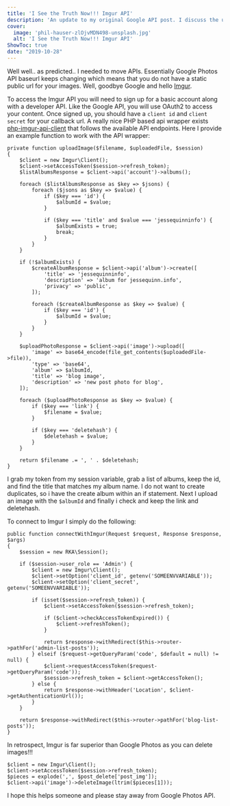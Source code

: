 ```yaml
---
title: 'I See the Truth Now!!! Imgur API'
description: 'An update to my original Google API post. I discuss the use of Imgur API and PHP.'
cover:
  image: 'phil-hauser-zlOjvMDN498-unsplash.jpg'
  alt: 'I See the Truth Now!!! Imgur API'
ShowToc: true
date: "2019-10-28"
---
```


Well well.. as predicted.. I needed to move APIs. Essentially Google Photos API baseurl keeps changing which means that you do not have a static public url for your images. Well, goodbye Google and hello [Imgur](https://apidocs.imgur.com/#intro). 

To access the Imgur API you will need to sign up for a basic account along with a developer API. Like the Google API, you will use OAuth2 to access your content. Once signed up, you should have a ```client id``` and ```client secret``` for your callback url. A really nice PHP based api wrapper exists [php-imgur-api-client](https://github.com/j0k3r/php-imgur-api-client) that follows the available API endpoints. Here I provide an example function to work with the API wrapper:

	private function uploadImage($filename, $uploadedFile, $session)
	{
		$client = new Imgur\Client();
		$client->setAccessToken($session->refresh_token);
		$listAlbumsResponse = $client->api('account')->albums();

		foreach ($listAlbumsResponse as $key => $jsons) {
			foreach ($jsons as $key => $value) {
				if ($key === 'id') {
					$albumId = $value;
				}

				if ($key === 'title' and $value === 'jessequinninfo') {
					$albumExists = true;
					break;
				}
			}
		}

		if (!$albumExists) {
			$createAlbumResponse = $client->api('album')->create([
				'title' => 'jessequinninfo',
				'description' => 'album for jessequinn.info',
				'privacy' => 'public',
			]);

			foreach ($createAlbumResponse as $key => $value) {
				if ($key === 'id') {
					$albumId = $value;
				}
			}
		}

		$uploadPhotoResponse = $client->api('image')->upload([
			'image' => base64_encode(file_get_contents($uploadedFile->file)),
			'type' => 'base64',
			'album' => $albumId,
			'title' => 'blog image',
			'description' => 'new post photo for blog',
		]);

		foreach ($uploadPhotoResponse as $key => $value) {
			if ($key === 'link') {
				$filename = $value;
			}

			if ($key === 'deletehash') {
				$deletehash = $value;
			}
		}

		return $filename .= ', ' . $deletehash;
	}
	
I grab my token from my session variable, grab a list of albums, keep the id, and find the title that matches my album name. I do not want to create duplicates, so i have the create album within an if statement. Next I upload an image with the ```$albumId``` and finally i check and keep the link and deletehash. 

To connect to Imgur I simply do the following:

	public function connectWithImgur(Request $request, Response $response, $args)
	{
		$session = new RKA\Session();

		if ($session->user_role == 'Admin') {
			$client = new Imgur\Client();
			$client->setOption('client_id', getenv('SOMEENVVARIABLE'));
			$client->setOption('client_secret', getenv('SOMEENVVARIABLE'));

			if (isset($session->refresh_token)) {
				$client->setAccessToken($session->refresh_token);

				if ($client->checkAccessTokenExpired()) {
					$client->refreshToken();
				}

				return $response->withRedirect($this->router->pathFor('admin-list-posts'));
			} elseif ($request->getQueryParam('code', $default = null) != null) {
				$client->requestAccessToken($request->getQueryParam('code'));
				$session->refresh_token = $client->getAccessToken();
			} else {
				return $response->withHeader('Location', $client->getAuthenticationUrl());
			}
		}

		return $response->withRedirect($this->router->pathFor('blog-list-posts'));
	}
	
In retrospect, Imgur is far superior than Google Photos as you can delete images!!!

	$client = new Imgur\Client();
	$client->setAccessToken($session->refresh_token);
	$pieces = explode(',', $post_delete['post_img']);
	$client->api('image')->deleteImage(ltrim($pieces[1]));
	
I hope this helps someone and please stay away from Google Photos API.
